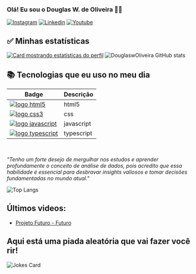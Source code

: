 ### Olá! Eu sou o Douglas W. de Oliveira 👋🏼

[![Instagram](https://img.shields.io/badge/Instagram-E4405F?style=for-the-badge&logo=instagram&logoColor=white)](https://www.instagram.com/douglaswesley_oliveira/)
[![Linkedin](https://img.shields.io/badge/LinkedIn-0077B5?style=for-the-badge&logo=linkedin&logoColor=white)](https://www.linkedin.com/in/douglas-w-a-d-5568991bb/)
[![Youtube](https://img.shields.io/badge/YouTube-FF0000?style=for-the-badge&logo=youtube&logoColor=white)]()

## :white_check_mark: Minhas estatísticas ##

[![Card mostrando estatísticas do perfil](https://github-profile-summary-cards.vercel.app/api/cards/profile-details?username=DouglaswOliveira&theme=solarized_dark)](#)
![DouglaswOliveira GitHub stats](https://github-readme-stats.vercel.app/api?username=DouglaswOliveira&show_icons=true&theme=tokyonight)


## :books: Tecnologias que eu uso no meu dia ##
| Badge | Descrição |
| --- | --- |
| [![logo html5](https://img.shields.io/badge/HTML-239120?style=for-the-badge&logo=html5&logoColor=white)](#) | html5 |
| [![logo css3](https://img.shields.io/badge/CSS-239120?&style=for-the-badge&logo=css3&logoColor=white)](#) | css |
| [![logo javascript](https://img.shields.io/badge/JavaScript-F7DF1E?style=for-the-badge&logo=javascript&logoColor=black)](#) | javascript |
| [![logo typescript](https://img.shields.io/badge/TypeScript-007ACC?style=for-the-badge&logo=typescript&logoColor=white)](#) | typescript |
         
          
</div><br/>

_"Tenho um forte desejo de mergulhar nos estudos e aprender profundamente o conceito de análise de dados, pois acredito que essa habilidade é essencial para desbravar insights valiosos e tomar decisões fundamentadas no mundo atual."_


![Top Langs](https://github-readme-stats.vercel.app/api/top-langs/?username=DouglaswOliveira&layout=compact)

## Últimos videos:
- [Projeto Futuro - Futuro](https://www.youtube.com)

 ## Aqui está uma piada aleatória que vai fazer você rir!
 ![Jokes Card](https://readme-jokes.vercel.app/api)

